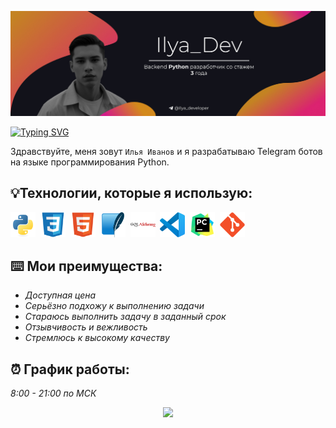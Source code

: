 <p align="center"><img src="https://github.com/Ilya-Digital/Ilya-Digital/blob/main/Banner_Dev.jpg"></img></p>

<a href="https://git.io/typing-svg"><img src="https://readme-typing-svg.demolab.com?font=Fira+Code&size=60&pause=400&color=D0524B&center=true&random=false&width=1000&height=100&lines=Илья Иванов" alt="Typing SVG" /></a>

Здравствуйте, меня зовут `Илья Иванов` и я разрабатываю Telegram ботов на языке программирования Python.

## 💡Технологии, которые я использую:

<div>
  <img src="https://github.com/devicons/devicon/blob/master/icons/python/python-original.svg" title="Python" alt="Python" width="40" height="40"/>&nbsp;
  <img src="https://github.com/devicons/devicon/blob/master/icons/css3/css3-original.svg" title="Css" alt="Css" width="40" height="40"/>&nbsp;
  <img src="https://github.com/devicons/devicon/blob/master/icons/html5/html5-original.svg" title="html5" alt="html5" width="40" height="40"/>&nbsp;
  <img src="https://github.com/devicons/devicon/blob/master/icons/sqlite/sqlite-original.svg" title="sqlite"  alt="sqlite" width="40" height="40"/>&nbsp; 
  <img src="https://github.com/devicons/devicon/blob/master/icons/sqlalchemy/sqlalchemy-original-wordmark.svg" title="sqlalchemy" alt="sqlalchemy" width="40" height="40"/>&nbsp;
  <img src="https://github.com/devicons/devicon/blob/master/icons/vscode/vscode-original.svg" title="vscode" alt="vscode" width="40" height="40"/>&nbsp;
  <img src="https://github.com/devicons/devicon/blob/master/icons/pycharm/pycharm-original.svg" title="pycharm" alt="pycharm" width="40" height="40"/>&nbsp;
  <img src="https://github.com/devicons/devicon/blob/master/icons/git/git-original.svg" title="Git" **alt="Git" width="40" height="40"/>
</div>

## ⌨️ Мои преимущества:

- *Доступная цена*
- *Серьёзно подхожу к выполнению задачи*
- *Стараюсь выполнить задачу в заданный срок*
- *Отзывчивость и вежливость*
- *Стремлюсь к высокому качеству*

## ⏰ График работы:

*8:00 - 21:00* *по МСК*


<p align="center">
   <img src="http://github-profile-summary-cards.vercel.app/api/cards/profile-details?username=Ilya-Digital&theme=tokyonight">
</p>
